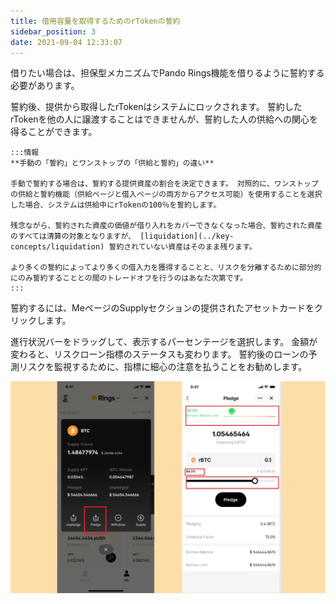 ```yaml
---
title: 借用容量を取得するためのrTokenの誓約
sidebar_position: 3
date: 2021-09-04 12:33:07
---
```


借りたい場合は、担保型メカニズムでPando Rings機能を借りるように誓約する必要があります。

誓約後、提供から取得したrTokenはシステムにロックされます。 誓約したrTokenを他の人に譲渡することはできませんが、誓約した人の供給への関心を得ることができます。

````mdx-code-block
:::情報
**手動の「誓約」とワンストップの「供給と誓約」の違い**

手動で誓約する場合は、誓約する提供資産の割合を決定できます。 対照的に、ワンストップの供給と誓約機能（供給ページと借入ページの両方からアクセス可能）を使用することを選択した場合、システムは供給中にrTokenの100％を誓約します。

残念ながら、誓約された資産の価値が借り入れをカバーできなくなった場合、誓約された資産のすべては清算の対象となりますが、 [liquidation](../key-concepts/liquidation) 誓約されていない資産はそのまま残ります。

より多くの誓約によってより多くの借入力を獲得することと、リスクを分離するために部分的にのみ誓約することとの間のトレードオフを行うのはあなた次第です。
:::
````

誓約するには、MeページのSupplyセクションの提供されたアセットカードをクリックします。

進行状況バーをドラッグして、表示するパーセンテージを選択します。 金額が変わると、リスクローン指標のステータスも変わります。 誓約後のローンの予測リスクを監視するために、指標に細心の注意を払うことをお勧めします。

![](../assets/pledge1.jpg)